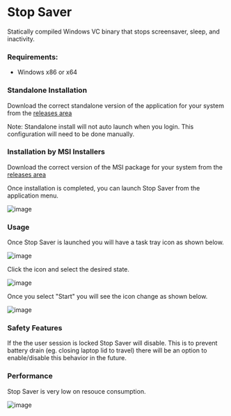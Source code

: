 # Stop Saver

Statically compiled Windows VC binary that stops screensaver, sleep, and inactivity.  

### Requirements:

* Windows x86 or x64

### Standalone Installation

Download the correct standalone version of the application for your system from the [releases area](https://github.com/ludvikjerabek/StopSaver/releases)


Note: Standalone install will not auto launch when you login. This configuration will need to be done manually.

### Installation by MSI Installers

Download the correct version of the MSI package for your system from the [releases area](https://github.com/ludvikjerabek/StopSaver/releases)

Once installation is completed, you can launch Stop Saver from the application menu. 

![image](https://github.com/user-attachments/assets/cbad578c-3362-4b47-8b44-fbecc9f5b112)


### Usage

Once Stop Saver is launched you will have a task tray icon as shown below.

![image](https://github.com/user-attachments/assets/3cb5e3b9-0ddb-4cd6-8710-63eea2c86eef)

Click the icon and select the desired state. 

![image](https://github.com/user-attachments/assets/254c01fb-a4ca-4505-a72c-2f67447fef70)

Once you select "Start" you will see the icon change as shown below.

![image](https://github.com/user-attachments/assets/cc75e46f-3e50-4412-accc-987131e3d1e6)

### Safety Features

If the the user session is locked Stop Saver will disable. This is to prevent battery drain (eg. closing laptop lid to travel) there will be an option to enable/disable this behavior in the future. 

### Performance

Stop Saver is very low on resouce consumption.

![image](https://github.com/user-attachments/assets/13173b5e-dee3-4863-95da-4dcf1c9a439f)

